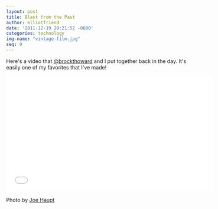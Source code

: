 ```yaml
---
layout: post
title: Blast from the Past
author: elliotfriend
date: '2011-12-19 20:21:52 -0600'
categories: technology
img-name: "vintage-film.jpg"
seq: 9
---
```

Here's a video that [@brockthoward](https://twitter.com/brockthoward)
and I put together back in the day. It's easily one of my favorites that
I've made!

<iframe width="560" height="315" src="//www.youtube.com/embed/bw9d2APczx8?rel=0"
frameborder="0" allowfullscreen></iframe>

Photo by [Joe Haupt](https://flic.kr/p/2Bp1mQ)
